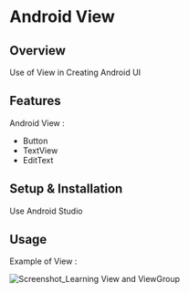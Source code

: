 # Android View

## Overview
Use of View in Creating Android UI

## Features
Android View :
- Button
- TextView
- EditText

## Setup & Installation 
Use Android Studio

## Usage
Example of View :

![Screenshot_Learning View and ViewGroup](https://user-images.githubusercontent.com/56164259/68088598-59b20f80-fe93-11e9-852d-100761101929.png)
